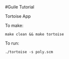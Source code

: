 #Guile Tutorial

Tortoise App

To make:

    make clean && make tortoise

To run:

    ./tortoise -s poly.scm
